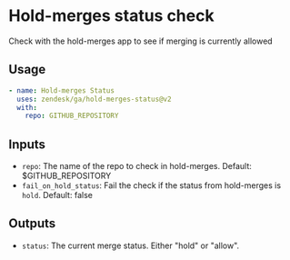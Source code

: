 # Hold-merges status check

Check with the hold-merges app to see if merging is currently allowed

## Usage

```yaml
- name: Hold-merges Status
  uses: zendesk/ga/hold-merges-status@v2
  with:
    repo: GITHUB_REPOSITORY
```

## Inputs

- `repo`: The name of the repo to check in hold-merges. Default: $GITHUB_REPOSITORY
- `fail_on_hold_status`: Fail the check if the status from hold-merges is `hold`. Default: false

## Outputs

- `status`: The current merge status. Either "hold" or "allow".
